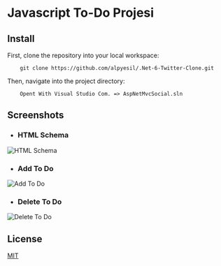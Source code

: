 # Javascript To-Do Projesi


## Install
First, clone the repository into your local workspace:
```
    git clone https://github.com/alpyesil/.Net-6-Twitter-Clone.git
```

Then, navigate into the project directory:
```
    Opent With Visual Studio Com. => AspNetMvcSocial.sln
```

## Screenshots
- ### HTML Schema
![HTML Schema](https://cdn.discordapp.com/attachments/916029512884563999/953392290318131230/unknown.png)
- ### Add To Do
![Add To Do](https://cdn.discordapp.com/attachments/916029512884563999/953392773204148254/unknown.png)
- ### Delete To Do
![Delete To Do](https://cdn.discordapp.com/attachments/916029512884563999/953392912190808064/unknown.png)



## License
[MIT](https://choosealicense.com/licenses/mit/)

